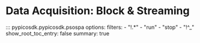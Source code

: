 # Data Acquisition: Block & Streaming

::: pypicosdk.pypicosdk.psospa
    options:
        filters:
        - "!.*"
        - "run"
        - "stop"
        - "!^_"
        show_root_toc_entry: false
        summary: true